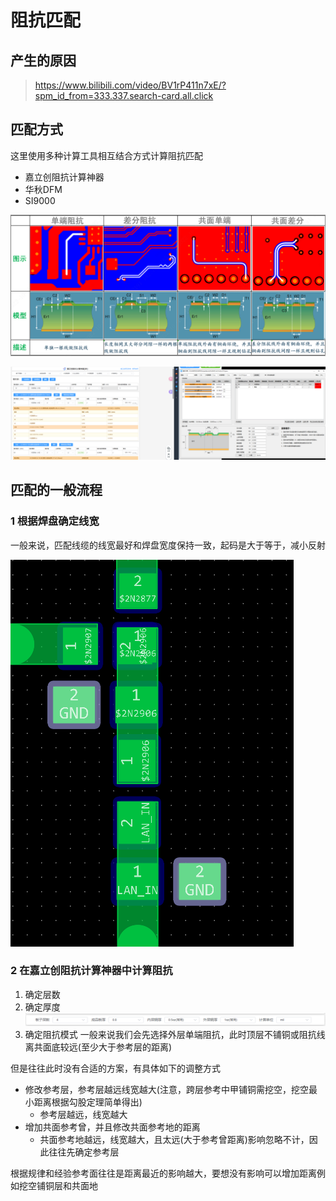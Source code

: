 <!--
 * @Author: Ashington ashington258@proton.me
 * @Date: 2024-07-03 13:58:01
 * @LastEditors: Ashington ashington258@proton.me
 * @LastEditTime: 2024-07-04 12:38:26
 * @FilePath: \Hardware_Notes\Impedance_matching\阻抗匹配.md
 * @Description: 请填写简介
 * 联系方式:921488837@qq.com
 * Copyright (c) 2024 by ${git_name_email}, All Rights Reserved. 
-->
# 阻抗匹配

## 产生的原因

>https://www.bilibili.com/video/BV1rP411n7xE/?spm_id_from=333.337.search-card.all.click

## 匹配方式

这里使用多种计算工具相互结合方式计算阻抗匹配

- 嘉立创阻抗计算神器
- 华秋DFM
- SI9000

![alt text](image.png)

![alt text](image-1.png)

## 匹配的一般流程


### 1 根据焊盘确定线宽

一般来说，匹配线缆的线宽最好和焊盘宽度保持一致，起码是大于等于，减小反射


![alt text](image-2.png)


### 2 在嘉立创阻抗计算神器中计算阻抗

1. 确定层数
2. 确定厚度
![alt text](image-4.png)
3. 确定阻抗模式
    一般来说我们会先选择外层单端阻抗，此时顶层不铺铜或阻抗线离共面底较远(至少大于参考层的距离)

但是往往此时没有合适的方案，有具体如下的调整方式

- 修改参考层，参考层越远线宽越大(注意，跨层参考中甲铺铜需挖空，挖空最小距离根据勾股定理简单得出)
  - 参考层越远，线宽越大
- 增加共面参考曾，并且修改共面参考地的距离
  - 共面参考地越远，线宽越大，且太远(大于参考曾距离)影响忽略不计，因此往往先确定参考层

根据规律和经验参考面往往是距离最近的影响越大，要想没有影响可以增加距离例如挖空铺铜层和共面地